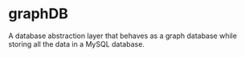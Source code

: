 # graphDB
A database abstraction layer that behaves as a graph database while storing all the data in a MySQL database.
